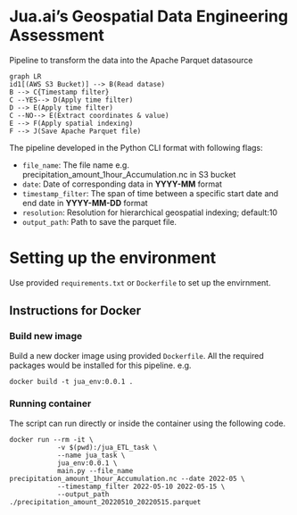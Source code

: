 # Jua.ai’s Geospatial Data Engineering Assessment

Pipeline to transform the data into the Apache Parquet datasource

```mermaid
graph LR
id1[(AWS S3 Bucket)] --> B(Read datase)
B --> C{Timestamp filter}
C --YES--> D(Apply time filter)
D --> E(Apply time filter)
C --NO--> E(Extract coordinates & value)
E --> F(Apply spatial indexing)
F --> J(Save Apache Parquet file)
```

The pipeline developed in the Python CLI format with following flags:

 - `file_name`: The file name e.g. precipitation_amount_1hour_Accumulation.nc in S3 bucket
 - `date`: Date of corresponding data in **YYYY-MM** format
 - `timestamp_filter`: The span of time between a specific start date and end date in **YYYY-MM-DD** format
 - `resolution`: Resolution for hierarchical geospatial indexing; default:10
 - `output_path`: Path to save the parquet file.

# Setting up the environment

Use provided `requirements.txt` or `Dockerfile` to set up the envirnment.

## Instructions for Docker
### Build new image
Build a new docker image using provided `Dockerfile`. All the required packages would be installed for this pipeline. e.g.

```
docker build -t jua_env:0.0.1 .
```
### Running container
The script can run directly or inside the container using the following code.

```
docker run --rm -it \
            -v $(pwd):/jua_ETL_task \
            --name jua_task \
            jua_env:0.0.1 \
            main.py --file_name precipitation_amount_1hour_Accumulation.nc --date 2022-05 \
            --timestamp_filter 2022-05-10 2022-05-15 \
            --output_path ./precipitation_amount_20220510_20220515.parquet
```